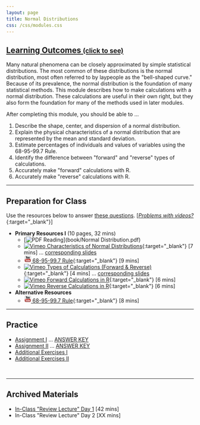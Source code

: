 ```yaml
---
layout: page
title: Normal Distributions
css: /css/modules.css
---
```


<div class="panel-group-ILOs">
  <div class="panel panel-default">
    <div class="panel-heading">
      <h2 class="panel-title">
        <a data-toggle="collapse" href="#ILOs">Learning Outcomes <small>(click to see)</small></a>
      </h2>
    </div>
    <div id="ILOs" class="panel-collapse collapse">
      <div class="panel-body">
Many natural phenomena can be closely approximated by simple statistical distributions.  The most common of these distributions is the normal distribution, most often referred to by laypeople as the "bell-shaped curve."  Because of its prevalence, the normal distribution is the foundation of many statistical methods.  This module describes how to make calculations with a normal distribution.  These calculations are useful in their own right, but they also form the foundation for many of the methods used in later modules.

<p>After completing this module, you should be able to ...</p>

<ol>
  <li>Describe the shape, center, and dispersion of a normal distribution.</li>
  <li>Explain the physical characteristics of a normal distribution that are represented by the mean and standard deviation.</li>
  <li>Estimate percentages of individuals and values of variables using the 68-95-99.7 Rule.</li>
  <li>Identify the difference between "forward" and "reverse" types of calculations.</li>
  <li>Accurately make "forward" calculations with R.</li>
  <li>Accurately make "reverse" calculations with R.</li>
</ol>
      </div>
    </div>
  </div>
</div>

----

## Preparation for Class

Use the resources below to answer [these questions](Prep/NormalDist). [[*Problems with videos?*](../resources/FAQs/videos){:target="_blank"}]

* **Primary Resources I** (10 pages, 32 mins)
  * [![PDF](../img/pdf.png) Reading](book/Normal Distribution.pdf)
  * [![Vimeo](../img/dhovid.png) Characteristics of Normal Distributions](https://vimeo.com/user45324800/normcharacteristics){:target="_blank"} [7 mins] ... [corresponding slides](PPT/NormalDist_PPT.pptx)
  * [![YouTube Link](../img/youtube.png) 68-95-99.7 Rule](https://www.youtube.com/watch?v=PJPXFOK8F8E){:target="_blank"} [9 mins]
  * [![Vimeo](../img/dhovid.png) Types of Calculations (Forward & Reverse)](https://vimeo.com/user45324800/normcalctypes){:target="_blank"} [4 mins] ... [corresponding slides](PPT/NormalDist_PPT2.pptx)
  * [![Vimeo](../img/dhovid.png) Forward Calculations in R](https://vimeo.com/user45324800/normdist-forward){:target="_blank"} [6 mins]
  * [![Vimeo](../img/dhovid.png) Reverse Calculations in R](https://vimeo.com/user45324800/normdist-reverse){:target="_blank"} [6 mins]
* **Alternative Resources**
  * [![YouTube Link](../img/youtube.png) 68-95-99.7 Rule](https://www.youtube.com/watch?v=cgxPcdPbujI){:target="_blank"} [8 mins]

----

## Practice

* [Assignment I](CE/NormalDist_CE1) ... [ANSWER KEY](CE/KEY_NormalDist_CE1)
* [Assignment II](CE/NormalDist_CE2) ... [ANSWER KEY](CE/KEY_NormalDist_CE2)
* [Additional Exercises I](CE/NormalDist_CE4)
* [Additional Exercises II](CE/NormalDist_CE3)

&nbsp;

----

## Archived Materials

* [In-Class "Review Lecture" Day 1](https://vimeo.com/457531672) [42 mins]
* In-Class "Review Lecture" Day 2 [XX mins]

<!---
* Review Exercises: [Simple Areas](RE/NormalDist_RevEx)
* [Old Lecture Slides](PPT/NormalDist_PPT_old.pptx)

--->
